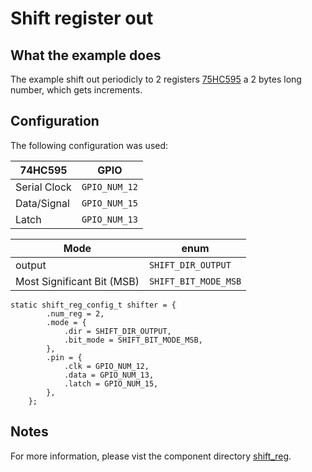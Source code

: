 # Shift register out

## What the example does

The example shift out periodicly to 2 registers [75HC595](https://www.ti.com/lit/ds/symlink/sn74hc595.pdf) a 2 bytes long number, which gets increments.

## Configuration

The following configuration was used:

| 74HC595 | GPIO |
|---------|------|
| Serial Clock | `GPIO_NUM_12` |
| Data/Signal | `GPIO_NUM_15` |
| Latch | `GPIO_NUM_13` |

| Mode | enum |
|------|------|
| output | `SHIFT_DIR_OUTPUT` |
| Most Significant Bit (MSB) | `SHIFT_BIT_MODE_MSB` |

```
static shift_reg_config_t shifter = {
		.num_reg = 2,
		.mode = {
			.dir = SHIFT_DIR_OUTPUT,
			.bit_mode = SHIFT_BIT_MODE_MSB,
		},
		.pin = {
			.clk = GPIO_NUM_12,
			.data = GPIO_NUM_13,
			.latch = GPIO_NUM_15,
		},
	};
```

## Notes

For more information, please vist the component directory [shift_reg](/components/shift_reg/).